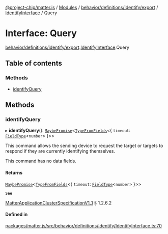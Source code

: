 [@project-chip/matter.js](../README.md) / [Modules](../modules.md) / [behavior/definitions/identify/export](../modules/behavior_definitions_identify_export.md) / [IdentifyInterface](../modules/behavior_definitions_identify_export.IdentifyInterface.md) / Query

# Interface: Query

[behavior/definitions/identify/export](../modules/behavior_definitions_identify_export.md).[IdentifyInterface](../modules/behavior_definitions_identify_export.IdentifyInterface.md).Query

## Table of contents

### Methods

- [identifyQuery](behavior_definitions_identify_export.IdentifyInterface.Query.md#identifyquery)

## Methods

### identifyQuery

▸ **identifyQuery**(): [`MaybePromise`](../modules/util_export.md#maybepromise)\<[`TypeFromFields`](../modules/tlv_export.md#typefromfields)\<\{ `timeout`: [`FieldType`](tlv_export.FieldType.md)\<`number`\>  }\>\>

This command allows the sending device to request the target or targets to respond if they are currently
identifying themselves.

This command has no data fields.

#### Returns

[`MaybePromise`](../modules/util_export.md#maybepromise)\<[`TypeFromFields`](../modules/tlv_export.md#typefromfields)\<\{ `timeout`: [`FieldType`](tlv_export.FieldType.md)\<`number`\>  }\>\>

**`See`**

[MatterApplicationClusterSpecificationV1_1](spec_export.MatterApplicationClusterSpecificationV1_1.md) § 1.2.6.2

#### Defined in

[packages/matter.js/src/behavior/definitions/identify/IdentifyInterface.ts:70](https://github.com/project-chip/matter.js/blob/3adaded6/packages/matter.js/src/behavior/definitions/identify/IdentifyInterface.ts#L70)
